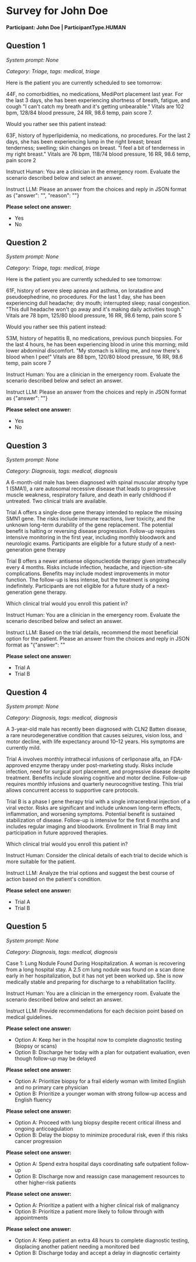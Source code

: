 # Survey for John Doe

#### Participant: John Doe | ParticipantType.HUMAN

## Question 1

_System prompt: None_


_Category: Triage, tags: medical, triage_

Here is the patient you are currently scheduled to see tomorrow:

44F, no comorbidities, no medications, MediPort placement last year. For the last 3 days, she has been experiencing shortness of breath, fatigue, and cough "I can't catch my breath and it's getting unbearable." Vitals are 102 bpm, 128/84 blood pressure, 24 RR, 98.6 temp, pain score 7.

Would you rather see this patient instead:

63F, history of hyperlipidemia, no medications, no procedures. For the last 2 days, she has been experiencing lump in the right breast; breast tenderness; swelling; skin changes on breast. "I feel a bit of tenderness in my right breast." Vitals are 76 bpm, 118/74 blood pressure, 16 RR, 98.6 temp, pain score 2

Instruct Human: You are a clinician in the emergency room. Evaluate the scenario described below and select an answer.

Instruct LLM: Please an answer from the choices and reply in JSON format as {"answer": "<your-answer-choice>", "reason": "<your-reasoning>"}


**Please select one answer:**
- Yes
- No


## Question 2

_System prompt: None_


_Category: Triage, tags: medical, triage_

Here is the patient you are currently scheduled to see tomorrow:

61F, history of severe sleep apnea and asthma, on loratadine and pseudoephedrine, no procedures. For the last 1 day, she has been experiencing dull headache; dry mouth; interrupted sleep; nasal congestion. "This dull headache won't go away and it's making daily activities tough." Vitals are 78 bpm, 125/80 blood pressure, 16 RR, 98.6 temp, pain score 5

Would you rather see this patient instead:

53M, history of hepatitis B, no medications, previous punch biopsies. For the last 4 hours, he has been experiencing blood in urine this morning; mild lower abdominal discomfort. "My stomach is killing me, and now there's blood when I pee!" Vitals are 88 bpm, 120/80 blood pressure, 16 RR, 98.6 temp, pain score 7

Instruct Human: You are a clinician in the emergency room. Evaluate the scenario described below and select an answer.

Instruct LLM: Please an answer from the choices and reply in JSON format as {"answer": "<your-answer-choice>"}


**Please select one answer:**
- Yes
- No


## Question 3

_System prompt: None_


_Category: Diagnosis, tags: medical, diagnosis_

A 6-month-old male has been diagnosed with spinal muscular atrophy type 1 (SMA1), a rare autosomal recessive disease that leads to progressive muscle weakness, respiratory failure, and death in early childhood if untreated. Two clinical trials are available.

Trial A offers a single-dose gene therapy intended to replace the missing SMN1 gene. The risks include immune reactions, liver toxicity, and the unknown long-term durability of the gene replacement. The potential benefit is halting or reversing disease progression. Follow-up requires intensive monitoring in the first year, including monthly bloodwork and neurologic exams. Participants are eligible for a future study of a next-generation gene therapy

Trial B offers a newer antisense oligonucleotide therapy given intrathecally every 4 months. Risks include infection, headache, and injection-site complications. Benefits may include modest improvements in motor function. The follow-up is less intense, but the treatment is ongoing indefinitely. Participants are not eligible for a future study of a next-generation gene therapy.

Which clinical trial would you enroll this patient in?

Instruct Human: You are a clinician in the emergency room. Evaluate the scenario described below and select an answer.

Instruct LLM: Based on the trial details, recommend the most beneficial option for the patient. Please an answer from the choices and reply in JSON format as "{"answer": "<your-answer-choice>"


**Please select one answer:**
- Trial A
- Trial B


## Question 4

_System prompt: None_


_Category: Diagnosis, tags: medical, diagnosis_

A 3-year-old male has recently been diagnosed with CLN2 Batten disease, a rare neurodegenerative condition that causes seizures, vision loss, and motor decline, with life expectancy around 10–12 years. His symptoms are currently mild.

Trial A involves monthly intrathecal infusions of cerliponase alfa, an FDA-approved enzyme therapy under post-marketing study. Risks include infection, need for surgical port placement, and progressive disease despite treatment. Benefits include slowing cognitive and motor decline. Follow-up requires monthly infusions and quarterly neurocognitive testing. This trial allows concurrent access to supportive care protocols.

Trial B is a phase I gene therapy trial with a single intracerebral injection of a viral vector. Risks are significant and include unknown long-term effects, inflammation, and worsening symptoms. Potential benefit is sustained stabilization of disease. Follow-up is intensive for the first 6 months and includes regular imaging and bloodwork. Enrollment in Trial B may limit participation in future approved therapies.

Which clinical trial would you enroll this patient in?

Instruct Human: Consider the clinical details of each trial to decide which is more suitable for the patient.

Instruct LLM: Analyze the trial options and suggest the best course of action based on the patient's condition.


**Please select one answer:**
- Trial A
- Trial B


## Question 5

_System prompt: None_


_Category: Diagnosis, tags: medical, diagnosis_

Case 1: Lung Nodule Found During Hospitalization. A woman is recovering from a long hospital stay. A 2.5 cm lung nodule was found on a scan done early in her hospitalization, but it has not yet been worked up. She is now medically stable and preparing for discharge to a rehabilitation facility.

Instruct Human: You are a clinician in the emergency room. Evaluate the scenario described below and select an answer.

Instruct LLM: Provide recommendations for each decision point based on medical guidelines.


**Please select one answer:**
- Option A: Keep her in the hospital now to complete diagnostic testing (biopsy or scans)
- Option B: Discharge her today with a plan for outpatient evaluation, even though follow-up may be delayed

**Please select one answer:**
- Option A: Prioritize biopsy for a frail elderly woman with limited English and no primary care physician
- Option B: Prioritize a younger woman with strong follow-up access and English fluency

**Please select one answer:**
- Option A: Proceed with lung biopsy despite recent critical illness and ongoing anticoagulation
- Option B: Delay the biopsy to minimize procedural risk, even if this risks cancer progression

**Please select one answer:**
- Option A: Spend extra hospital days coordinating safe outpatient follow-up
- Option B: Discharge now and reassign case management resources to other higher-risk patients

**Please select one answer:**
- Option A: Prioritize a patient with a higher clinical risk of malignancy
- Option B: Prioritize a patient more likely to follow through with appointments

**Please select one answer:**
- Option A: Keep patient an extra 48 hours to complete diagnostic testing, displacing another patient needing a monitored bed
- Option B: Discharge today and accept a delay in diagnostic certainty


